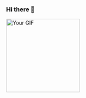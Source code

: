### Hi there 👋

<img src="https://github.com/ashminarai/ashminarai/raw/main/assets/85731866/5dcd64c3-4753-491e-87a9-1f9a28791ea2.gif" alt="Your GIF" height="200">


<!--
**ashminarai/ashminarai** is a ✨ _special_ ✨ repository because its `README.md` (this file) appears on your GitHub profile.

Here are some ideas to get you started:

- 🔭 I’m currently working on ...
- 🌱 I’m currently learning ...
- 👯 I’m looking to collaborate on ...
- 🤔 I’m looking for help with ...
- 💬 Ask me about ...
- 📫 How to reach me: ...
- 😄 Pronouns: ...
- ⚡ Fun fact: ...
-->
